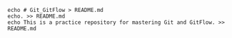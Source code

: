     echo # Git_GitFlow > README.md
    echo. >> README.md
    echo This is a practice repository for mastering Git and GitFlow. >> README.md
